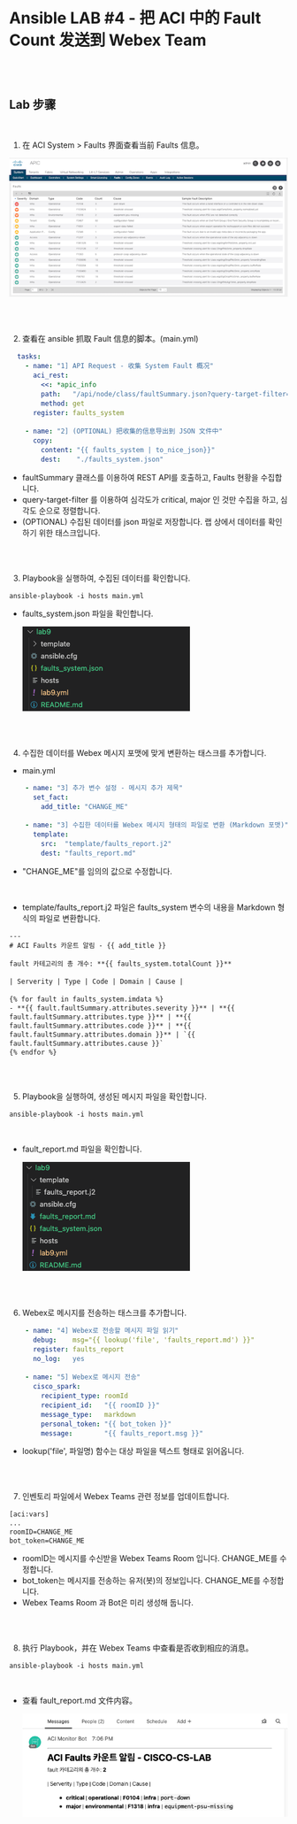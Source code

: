 # Ansible LAB #4 - 把 ACI 中的 Fault Count 发送到 Webex Team 

<br><br>

## Lab 步骤

<br>

1. 在 ACI System > Faults 界面查看当前 Faults 信息。

![](../images/lab-ansible-4/lab-ansible-4-1.png)

<br><br>

2. 查看在 ansible 抓取 Fault 信息的脚本。(main.yml)
```yaml
  tasks:
    - name: "1] API Request - 收集 System Fault 概况"
      aci_rest:
        <<: *apic_info
        path:   "/api/node/class/faultSummary.json?query-target-filter=or(eq(faultSummary.severity,\"critical\"),eq(faultSummary.severity,\"major\"))&order-by=faultSummary.severity|desc"
        method: get
      register: faults_system
    
    - name: "2] (OPTIONAL) 把收集的信息导出到 JSON 文件中"
      copy:
        content: "{{ faults_system | to_nice_json}}"
        dest:    "./faults_system.json"
```
- faultSummary 클래스를 이용하여 REST API를 호출하고, Faults 현황을 수집합니다.
- query-target-filter 를 이용하여 심각도가 critical, major 인 것만 수집을 하고, 심각도 순으로 정렬합니다.
- (OPTIONAL) 수집된 데이터를 json 파일로 저장합니다. 랩 상에서 데이터를 확인하기 위한 태스크입니다.

<br><br>

3. Playbook을 실행하여, 수집된 데이터를 확인합니다.

```
ansible-playbook -i hosts main.yml
```

- faults_system.json 파일을 확인합니다.

  ![](../images/lab-ansible-4/lab-ansible-4-2.png)

<br><br>

4. 수집한 데이터를 Webex 메시지 포맷에 맞게 변환하는 태스크를 추가합니다.
- main.yml
```yaml
    - name: "3] 추가 변수 설정 - 메시지 추가 제목"
      set_fact:
        add_title: "CHANGE_ME"

    - name: "3] 수집한 데이터를 Webex 메시지 형태의 파일로 변환 (Markdown 포맷)"
      template: 
        src:  "template/faults_report.j2"
        dest: "faults_report.md"
```
- "CHANGE_ME"를 임의의 값으로 수정합니다.

<br>

- template/faults_report.j2 파일은 faults_system 변수의 내용을 Markdown 형식의 파일로 변환합니다.
```jinja
---
# ACI Faults 카운트 알림 - {{ add_title }}

fault 카테고리의 총 개수: **{{ faults_system.totalCount }}**

| Serverity | Type | Code | Domain | Cause |

{% for fault in faults_system.imdata %}
- **{{ fault.faultSummary.attributes.severity }}** | **{{ fault.faultSummary.attributes.type }}** | **{{ fault.faultSummary.attributes.code }}** | **{{ fault.faultSummary.attributes.domain }}** | `{{ fault.faultSummary.attributes.cause }}`
{% endfor %}
```

<br><br>

5. Playbook을 실행하여, 생성된 메시지 파일을 확인합니다.
```
ansible-playbook -i hosts main.yml
```
<br>

- fault_report.md 파일을 확인합니다.

    ![](../images/lab-ansible-4/lab-ansible-4-3.png)

<br><br>

6. Webex로 메시지를 전송하는 태스크를 추가합니다.

```yaml
    - name: "4] Webex로 전송할 메시지 파일 읽기"
      debug:    msg="{{ lookup('file', 'faults_report.md') }}"
      register: faults_report
      no_log:   yes 

    - name: "5] Webex로 메시지 전송"
      cisco_spark:
        recipient_type: roomId
        recipient_id:   "{{ roomID }}"
        message_type:   markdown
        personal_token: "{{ bot_token }}"
        message:        "{{ faults_report.msg }}"
```
- lookup('file', 파일명) 함수는 대상 파일을 텍스트 형태로 읽어옵니다.

<br><br>

7. 인벤토리 파일에서 Webex Teams 관련 정보를 업데이트합니다. 
```
[aci:vars]
...
roomID=CHANGE_ME
bot_token=CHANGE_ME
```
- roomID는 메시지를 수신받을 Webex Teams Room 입니다. CHANGE_ME를 수정합니다.
- bot_token는 메시지를 전송하는 유저(봇)의 정보입니다. CHANGE_ME를 수정합니다.
- Webex Teams Room 과 Bot은 미리 생성해 둡니다.


<br><br>

8. 执行 Playbook，并在 Webex Teams 中查看是否收到相应的消息。
```
ansible-playbook -i hosts main.yml
```
<br>

- 查看 fault_report.md 文件内容。

    ![](../images/lab-ansible-4/lab-ansible-4-4.png)
